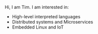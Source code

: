 Hi, I am Tim. I am interested in:
- High-level interpreted languages
- Distributed systems and Microservices
- Embedded Linux and IoT
